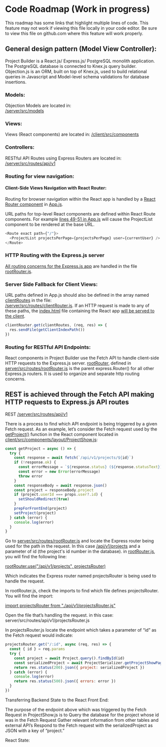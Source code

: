 # Code Roadmap (Work in progress)

This roadmap has some links that highlight multiple lines of code. This feature may not work if viewing this file locally in your code editor. Be sure to view this file on github.com where this feature will work properly.

## General design pattern (Model View Controller):

Project Builder is a React.js/ Express.js/ PostgreSQL monolith application. The PostgreSQL database is connected to Knex.js query builder. Objection.js is an ORM, built on top of Knex.js, used to build relational queries in Javascript and Model-level schema validations for database insertions.

### Models:

Objection Models are located in:  
[/server/src/models](/server/src/models)

### Views:

Views (React components) are located in:
[/client/src/components](/client/src/components)

### Controllers:

RESTful API Routes using Express Routers are located in:  
[/server/src/routes/api/v1](/server/src/routes/api/v1)

### Routing for view navigation:

#### Client-Side Views Navigation with React Router:

Routing for browser navigation within the React app is handled by a [React Router component](client/src/components/App.js#L46-L89) in [App.js](client/src/components/App.js).

URL paths for top-level React components are defined within React Route components.
For example [lines 49-51 in App.js](client/src/components/App.js#L49-L51) will cause the ProjectList component to be rendered at the base URL.

```javascript
<Route exact path={"/"}>
  <ProjectList projectsPerPage={projectsPerPage} user={currentUser} />
</Route>
```

### HTTP Routing with the Express.js server

[All routing concerns for the Express.js app](server/src/app.js#L43) are handled in the file [rootRouter.js](server/src/routes/rootRouter.js).  

### Server Side Fallback for Client Views:

URL paths defined in App.js should also be defined in the array named [clientRoutes](/server/src/routes/clientRouter.js#L7) in the file:  
[/server/src/routes/clientRouter.js](/server/src/routes/clientRouter.js). If an HTTP request is made to any of these paths, the [index.html](client/public/index.html) file containing the React app [will be served to the client](server/src/routes/clientRouter.js#L26-L28).

```javascript
clientRouter.get(clientRoutes, (req, res) => {
  res.sendFile(getClientIndexPath())
})
```

### Routing for RESTful API Endpoints:

React components in Project Builder use the Fetch API to handle client-side HTTP requests to the Express.js server.
[rootRouter](server/src/routes/rootRouter.js#L11), defined in [server/src/routes/rootRouter.js](server/src/routes/rootRouter.js) is the parent express.Router() for all other Express.js routers. It is used to organize and separate http routing concerns.



## REST is achieved through the Fetch API making HTTP requests to Express.js API routes

REST
[/server/src/routes/api/v1](/server/src/routes/api/v1)

There is a process to find which API endpoint is being triggered by a given Fetch request. As an example, let’s consider the Fetch request used by the [getProject()](client/src/components/layout/ProjectShow.js#L49) function in the React component located in [client/src/components/layout/ProjectShow.js](client/src/components/layout/ProjectShow.js#L49):

```javascript
const getProject = async () => {
  try {
    const response = await fetch(`/api/v1/projects/${id}`)
    if (!response.ok) {
      const errorMessage = `${response.status} (${response.statusText})`
      const error = new Error(errorMessage)
      throw error
    }
    const responseBody = await response.json()
    const project = responseBody.project
    if (project.userId === props.user?.id) {
      setShouldRedirect(true)
    }
    prepForFrontEnd(project)
    setProject(project)
  } catch (error) {
    console.log(error)
  }
}
```

Go to [server/src/routes/rootRouter.js](server/src/routes/rootRouter.js) and locate the Express router being used for the path in the request. In this case [/api/v1/projects](/api/v1/projects/) and a parameter of id (the project's id number in the database). in [rootRouter.js](server/src/routes/rootRouter.js), you will find the following line:

[rootRouter.use("/api/v1/projects", projectsRouter)](server/src/routes/rootRouter.js#L16)

Which indicates the Express router named projectsRouter is being used to handle the request.

In rootRouter.js, check the imports to find which file defines projectsRouter. You will find the import:

[import projectsRouter from "./api/v1/projectsRouter.js"](server/src/routes/rootRouter.js)

Open the file that’s handling the request. in this case: server/src/routes/api/v1/projectsRouter.js

In projectsRouter.js locate the endpoint which takes a parameter of “id” as the Fetch request would indicate:

```javascript
projectsRouter.get("/:id", async (req, res) => {
  const { id } = req.params
  try {
    const project = await Project.query().findById(id)
    const serializedProject = await ProjectSerializer.getProjectShowPageDetails(project)
    return res.status(200).json({ project: serializedProject })
  } catch (error) {
    console.log(error)
    return res.status(500).json({ errors: error })
  }
})
```

Transferring Backend State to the React Front End:

The purpose of the endpoint above which was triggered by the Fetch Request in ProjectShow.js is to
Query the database for the project whose id was in the Fetch Request
Gather relevant information from other tables and external API’s
Respond to the Fetch request with the serializedProject as JSON with a key of “project.”

React State:

